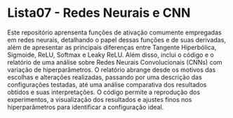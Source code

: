 # Lista07 - Redes Neurais e CNN

Este repositório aprensenta funções de ativação comumente empregadas em redes neurais, detalhando o papel dessas funções e de suas derivadas, além de apresentar as principais diferenças entre Tangente Hiperbólica, Sigmoide, ReLU, Softmax e Leaky ReLU. Além disso, inclui o código e o relatório de uma análise sobre Redes Neurais Convolucionais (CNNs) com variação de hiperparâmetros. O relatório abrange desde os motivos das escolhas e alterações realizadas, passando por uma descrição das configurações testadas, até uma análise comparativa dos resultados obtidos e suas interpretações. O código permite a reprodução dos experimentos, a visualização dos resultados e ajustes finos nos hiperparâmetros para identificar a configuração ideal.
